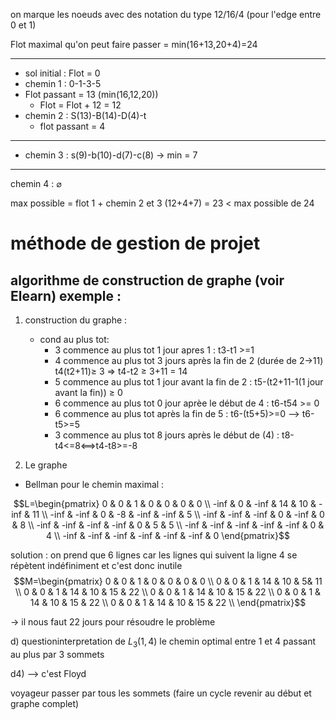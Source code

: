 
on marque les noeuds avec des notation du type 12/16/4 (pour l'edge entre 0 et 1)

Flot maximal qu'on peut faire passer = min(16+13,20+4)=24
___
- sol initial : Flot = 0
- chemin 1 : 0-1-3-5
- Flot passant = 13 (min(16,12,20))
	- Flot = Flot + 12 = 12
- chemin 2 : S(13)-B(14)-D(4)-t
	- flot passant = 4
- ---
- chemin 3 : s(9)-b(10)-d(7)-c(8) $\rightarrow$ min = 7
---
chemin 4 : $\varnothing$ 

max possible = flot 1 + chemin 2 et 3 (12+4+7) = 23 < max possible de 24


# méthode de gestion de projet
## algorithme de construction de graphe (voir Elearn) exemple :

1. construction du graphe :
	- cond au plus tot:
		- 3 commence au plus tot 1 jour apres 1 : t3-t1 >=1
		- 4 commence au plus tot 3 jours après la fin de 2 (durée de 2->11)
		t4(t2+11)$\geq$ 3 => t4-t2 $\geq$ 3+11 = 14
		- 5 commence au plus tot 1 jour avant la fin de 2 :
		t5-(t2+11-1(1 jour avant la fin)) $\geq$ 0
		- 6 commence au plus tot 0 jour aprèe le début de 4 : t6-t54 >= 0
		- 6 commence au plus tot après la fin de 5 : t6-(t5+5)>=0 --> t6-t5>=5
		- 3 commence au plus tot 8 jours après le début de (4) :
		t8-t4<=8<==>t4-t8>=-8

2. Le graphe 




- Bellman pour le chemin maximal :


$$L=\begin{pmatrix}
0 & 0 & 1 & 0 & 0 & 0 & 0 \\
-inf & 0 & -inf & 14 & 10 & -inf & 11 \\
-inf & -inf & 0 & -8 & -inf & -inf & 5 \\
-inf & -inf & -inf & 0 & -inf & 0 & 8 \\
-inf & -inf & -inf & -inf & 0 & 5 & 5 \\
-inf & -inf & -inf & -inf & -inf & 0 & 4 \\
-inf & -inf & -inf & -inf & -inf & -inf & 0
\end{pmatrix}$$

solution : 
on prend que 6 lignes car les lignes qui suivent la ligne 4 se répètent indéfiniment et c'est donc inutile 
$$M=\begin{pmatrix}
0 & 0 & 1 & 0 & 0 & 0 & 0 \\
0 & 0 & 1 & 14 & 10 & 5& 11 \\
0 & 0 & 1 & 14 & 10 & 15 & 22 \\
0 & 0 & 1 & 14 & 10 & 15 & 22 \\
0 & 0 & 1 & 14 & 10 & 15 & 22 \\
0 & 0 & 1 & 14 & 10 & 15 & 22 \\
\end{pmatrix}$$

$\rightarrow$ il nous faut 22 jours pour résoudre le problème

d)
questioninterpretation de 
$L_3(1,4)$ le chemin optimal entre 1 et 4 passant au plus par 3 sommets 

d4) --> c'est Floyd


voyageur passer par tous les sommets (faire un cycle revenir au début et graphe complet)





 